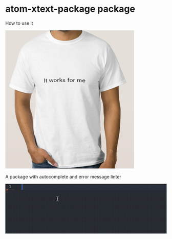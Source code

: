 # atom-xtext-package package

How to use it

![A screenshot of your package](worksforme.png)


A package with autocomplete and error message linter

![A screenshot of your package](sample.gif)
